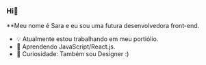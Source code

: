### Hi👋

**Meu nome é Sara e eu sou uma futura desenvolvedora front-end.

- 💡 Atualmente estou trabalhando em meu portiólio.
- 📒 Aprendendo JavaScript/React.js.
- 🤠 Curiosidade: Também sou Designer :)
